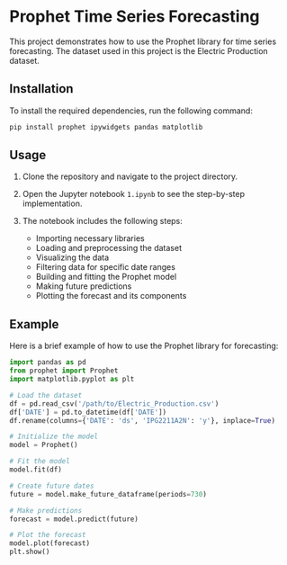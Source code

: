 # Prophet Time Series Forecasting

This project demonstrates how to use the Prophet library for time series forecasting. The dataset used in this project is the Electric Production dataset.

## Installation

To install the required dependencies, run the following command:

```bash
pip install prophet ipywidgets pandas matplotlib
```

## Usage

1. Clone the repository and navigate to the project directory.

2. Open the Jupyter notebook `1.ipynb` to see the step-by-step implementation.

3. The notebook includes the following steps:
   - Importing necessary libraries
   - Loading and preprocessing the dataset
   - Visualizing the data
   - Filtering data for specific date ranges
   - Building and fitting the Prophet model
   - Making future predictions
   - Plotting the forecast and its components

## Example

Here is a brief example of how to use the Prophet library for forecasting:

```python
import pandas as pd
from prophet import Prophet
import matplotlib.pyplot as plt

# Load the dataset
df = pd.read_csv('/path/to/Electric_Production.csv')
df['DATE'] = pd.to_datetime(df['DATE'])
df.rename(columns={'DATE': 'ds', 'IPG2211A2N': 'y'}, inplace=True)

# Initialize the model
model = Prophet()

# Fit the model
model.fit(df)

# Create future dates
future = model.make_future_dataframe(periods=730)

# Make predictions
forecast = model.predict(future)

# Plot the forecast
model.plot(forecast)
plt.show()
```